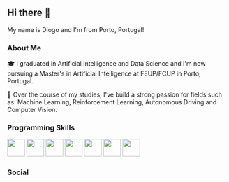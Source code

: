 ## Hi there 👋
My name is Diogo and I'm from Porto, Portugal!

### About Me

🎓 I graduated in Artificial Intelligence and Data Science and I'm now pursuing a Master's in Artificial Intelligence at FEUP/FCUP in Porto, Portugal.

📖 Over the course of my studies, I've build a strong passion for fields such as: Machine Learning, Reinforcement Learning, Autonomous Driving and Computer Vision.

### Programming Skills
<p
  <img src="https://github.com/user-attachments/assets/7524cde3-f38b-4ffa-96ba-f4fcdc2dbbac" width="40" height="40">
  <img src="https://github.com/user-attachments/assets/4dd11d3c-dcc1-492e-8f9b-8edec3955b43" width="40" height="40">
  <img src="https://github.com/user-attachments/assets/865f5b5d-1c9d-48dc-ae36-b81afaf722c1" width="40" height="40">
  <img src="https://github.com/user-attachments/assets/d962d8ed-dc51-4265-9cba-c6252312e171" width="40" height="40">
  <img src="https://github.com/user-attachments/assets/88b315e6-ea6e-4d00-b5ce-ce3a12ab35e4" width="40" height="40">
  <img src="https://github.com/user-attachments/assets/8602c3c5-ced2-47bf-85f3-48c66b598bb3" width="40" height="40">
  <img src="https://github.com/user-attachments/assets/c8fa4150-ef0c-4b2c-a57a-5abc79cef3b7" width="40" height="40">
  <img src="https://github.com/user-attachments/assets/82b6eeec-4ceb-4f74-9e87-c36056451476" width="40" height="40">
</p>




### Social
<p
[![image](https://github.com/user-attachments/assets/7edabe2e-807a-4353-b31a-f65b241b6048)](www.linkedin.com/in/diogo-mendes-55600726a)
</p>

<!--
**diogomendes/diogomendes** is a ✨ _special_ ✨ repository because its `README.md` (this file) appears on your GitHub profile.

Here are some ideas to get you started:

- 🔭 I’m currently working on ...
- 🌱 I’m currently learning ...
- 👯 I’m looking to collaborate on ...
- 🤔 I’m looking for help with ...
- 💬 Ask me about ...
- 📫 How to reach me: ...
- 😄 Pronouns: ...
- ⚡ Fun fact: ...
-->
